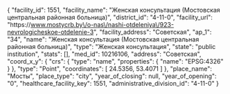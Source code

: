 {
    "facility_id": 1551,
    "facility_name": "Женская консультация (Мостовская центральная районная больница)",
    "district_id": "4-11-0",
    "facility_url": "https:\/\/www.mostycrb.by\/o-nas\/nashi-otdeleniya\/923-nevrologicheskoe-otdelenie-3",
    "facility_address": "Советская",
    "ap_1": "34",
    "name": "Женская консультация (Мостовская центральная районная больница)",
    "type": "Женская консультация",
    "state": "public institution",
    "stats": [],
    "med_id": 10216106,
    "address": "Советская",
    "coord_x_y": {
        "crs": {
            "type": "name",
            "properties": {
                "name": "EPSG:4326"
            }
        },
        "type": "Point",
        "coordinates": [
            24.5356,
            53.4071
        ]
    },
    "place_name": "Мосты",
    "place_type": "city",
    "year_of_closing": null,
    "year_of_opening": "0",
    "healthcare_facility_key": 1551,
    "administrative_division_id": "4-11-0"
}